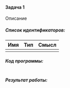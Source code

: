 #### Задача 1
Описание
##### Список идентификаторов:
| Имя | Тип | Смысл |
| --- | --- | ----- |
|     |     |       |
##### Код программы:
```rust

```
##### Результат работы: 